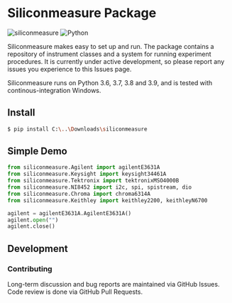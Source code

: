 # Siliconmeasure Package

![siliconmeasure](https://github.com/sabari-saravanan-m/siliconmeasure)
![Python](https://www.python.org/)

Siliconmeasure makes easy to set up and run. The package contains a repository of instrument classes and a system for running experiment procedures.
It is currently under active development, so please report any issues you experience to this Issues page.

Siliconmeasure runs on Python 3.6, 3.7, 3.8 and 3.9, and is tested with continous-integration Windows.


## Install

```bash
$ pip install C:\..\Downloads\siliconmeasure
```

## Simple Demo

```python
from siliconmeasure.Agilent import agilentE3631A
from siliconmeasure.Keysight import keysight34461A
from siliconmeasure.Tektronix import tektronixMSO4000B
from siliconmeasure.NI8452 import i2c, spi, spistream, dio
from siliconmeasure.Chroma import chroma6314A
from siliconmeasure.Keithley import keithley2200, keithleyN6700

agilent = agilentE3631A.AgilentE3631A()
agilent.open("")
agilent.close()
```

## Development

### Contributing

Long-term discussion and bug reports are maintained via GitHub Issues.
Code review is done via GitHub Pull Requests.
